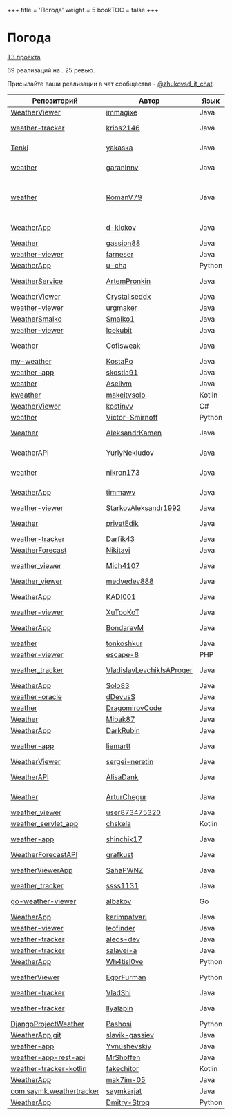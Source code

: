+++
title = 'Погода'
weight = 5
bookTOC = false
+++

# Погода

[ТЗ проекта](../projects/weather-viewer.md)

69 реализаций на . 25 ревью.

Присылайте ваши реализации в чат сообщества - [@zhukovsd_it_chat](https://t.me/zhukovsd_it_chat).

| Репозиторий | Автор | Язык | Ревью | Автор ревью |
|-------------|-------|------|-------|-------------|
| [WeatherViewer](https://github.com/immagixe/WeatherViewer) | [immagixe](https://github.com/immagixe) | Java |  |  |
| [weather-tracker](https://github.com/krios2146/weather-tracker) | [krios2146](https://github.com/krios2146) | Java | 🎬 [Видео](https://www.youtube.com/watch?v=yLBn7qmyCOk) | Сергей [@zhukovsd](https://t.me/zhukovsd) |
| [Tenki](https://github.com/yakaska/Tenki) | [yakaska](https://github.com/yakaska) | Java | 📝 [Заметки](https://gist.github.com/zhukovsd/197150aa3691f6f711f4d622526cad2a) | Сергей [@zhukovsd](https://t.me/zhukovsd) |
| [weather](https://github.com/garaninnv/weather) | [garaninnv](https://github.com/garaninnv) | Java | 🎬 [Видео](https://t.me/zhukovsd_it_chat/16352) | Сергей [@zhukovsd](https://t.me/zhukovsd) |
| [weather](https://github.com/RomanV79/weather) | [RomanV79](https://github.com/RomanV79) | Java | 🎬 [Видео](https://t.me/zhukovsd_it_chat/39396), 📝 [Заметки](https://gist.github.com/zhukovsd/fa57fc82447fc6d4d4f0f44f9ae3ef1b) | Сергей [@zhukovsd](https://t.me/zhukovsd) |
| [WeatherApp](https://github.com/d-klokov/WeatherApp) | [d-klokov](https://github.com/d-klokov) | Java | 📝 [Заметки](https://gist.github.com/zhukovsd/bee1b4885d854f0cad02ae1a4ac5ff85) | Сергей [@zhukovsd](https://t.me/zhukovsd) |
| [Weather](https://github.com/gassion88/Weather) | [gassion88](https://github.com/gassion88) | Java |  |  |
| [weather-viewer](https://github.com/farneser/weather-viewer/) | [farneser](https://github.com/farneser) | Java |  |  |
| [WeatherApp](https://github.com/u-cha/WeatherApp/) | [u-cha](https://github.com/u-cha) | Python |  |  |
| [WeatherService](https://github.com/ArtemPronkin/WeatherService) | [ArtemPronkin](https://github.com/ArtemPronkin) | Java | 📝 [Заметки](https://gist.github.com/zhukovsd/8988a29b39cef0e651b046e1148ad340) | Сергей [@zhukovsd](https://t.me/zhukovsd) |
| [WeatherViewer](https://github.com/Crystaliseddx/WeatherViewer) | [Crystaliseddx](https://github.com/Crystaliseddx) | Java |  |  |
| [weather-viewer](https://github.com/urgmaker/weather-viewer) | [urgmaker](https://github.com/urgmaker) | Java |  |  |
| [WeatherSmalko](https://github.com/Smalko1/WeatherSmalko) | [Smalko1](https://github.com/Smalko1) | Java |  |  |
| [weather-viewer](https://github.com/Icekubit/weather-viewer) | [Icekubit](https://github.com/Icekubit) | Java |  |  |
| [Weather](https://github.com/Cofisweak/Weather) | [Cofisweak](https://github.com/Cofisweak) | Java | 📝 [Заметки](https://gist.github.com/Asenim/5a25beeb49ce44e8ee4b1e50ba1d295e) | Костя [@hungryman9](https://t.me/hungryman9) |
| [my-weather](https://github.com/KostaPo/my-weather) | [KostaPo](https://github.com/KostaPo) | Java |  |  |
| [weather-app](https://github.com/skostia91/weather-app) | [skostia91](https://github.com/skostia91) | Java |  |  |
| [weather](https://github.com/Aselivm/weather) | [Aselivm](https://github.com/Aselivm) | Java |  |  |
| [kweather](https://github.com/makeitvsolo/kweather) | [makeitvsolo](https://github.com/makeitvsolo) | Kotlin |  |  |
| [WeatherViewer](https://github.com/kostinvv/WeatherViewer) | [kostinvv](https://github.com/kostinvv) | C# |  |  |
| [weather](https://github.com/Victor-Smirnoff/weather) | [Victor-Smirnoff](https://github.com/Victor-Smirnoff) | Python |  |  |
| [Weather](https://github.com/AleksandrKamen/Weather) | [AleksandrKamen](https://github.com/AleksandrKamen) | Java | 📝 [Заметки](https://gist.github.com/Asenim/5a32d27f0d4af24d575ef786ff9b2f35) | Костя [@hungryman9](https://t.me/hungryman9) |
| [WeatherAPI](https://github.com/YuriyNekludov/WeatherAPI) | [YuriyNekludov](https://github.com/YuriyNekludov) | Java | 📝 [Заметки](https://gist.github.com/Asenim/0983720d9df0363329bab2eb66a3e04c) | Костя [@hungryman9](https://t.me/hungryman9) |
| [weather](https://github.com/nikron173/weather) | [nikron173](https://github.com/nikron173) | Java | 📝 [Заметки](https://gist.github.com/Asenim/ab9ebe9d4f044cbedd18d3f936a24fdc) | Костя [@hungryman9](https://t.me/hungryman9) |
| [WeatherApp](https://github.com/timmawv/WeatherApp) | [timmawv](https://github.com/timmawv) | Java | 📝 [Заметки](https://gist.github.com/Asenim/cdb1300b41e51bec015c0a5be84ae176) | Иван [@makeitvsolo](https://t.me/makeitvsolo) |
| [weather-viewer](https://github.com/StarkovAleksandr1992/weather-viewer) | [StarkovAleksandr1992](https://github.com/StarkovAleksandr1992) | Java |  |  |
| [Weather](https://github.com/privetEdik/Weather/tree/master) | [privetEdik](https://github.com/privetEdik) | Java | 📝 [Заметки](https://gist.github.com/Asenim/f1839d80ec217032a30225fbf9962fa5) | Иван [@makeitvsolo](https://t.me/makeitvsolo) |
| [weather-tracker](https://github.com/Darfik43/weather-tracker/tree/master) | [Darfik43](https://github.com/Darfik43) | Java |  |  |
| [WeatherForecast](https://github.com/Nikitavj/WeatherForecast) | [Nikitavj](https://github.com/Nikitavj) | Java |  |  |
| [weather_viewer](https://github.com/Mich4107/weather_viewer) | [Mich4107](https://github.com/Mich4107) | Java | 📝 [Заметки](https://gist.github.com/Asenim/ced45fd79c4aa27a2510ee8cdafad910) | Костя [@calmekd](https://t.me/calmekd) |
| [Weather_viewer](https://github.com/medvedev888/Weather_viewer) | [medvedev888](https://github.com/medvedev888) | Java |  |  |
| [WeatherApp](https://github.com/KADI001/WeatherApp/tree/master-unmodules) | [KADI001](https://github.com/KADI001) | Java | 📝 [Заметки](https://gist.github.com/Asenim/461fdfa4cc8f27d275ec26d1f35bd830) | Иван [@makeitvsolo](https://t.me/makeitvsolo) |
| [weather-viewer](https://github.com/XuTpoKoT/weather-viewer) | [XuTpoKoT](https://github.com/XuTpoKoT) | Java |  |  |
| [WeatherApp](https://github.com/BondarevM/WeatherApp) | [BondarevM](https://github.com/BondarevM) | Java | 📝 [Заметки](https://gist.github.com/Asenim/d6e149730f740acbb422142527d40c38) | Илья [@coderilya](https://t.me/coderilya) |
| [weather](https://github.com/tonkoshkur/weather) | [tonkoshkur](https://github.com/tonkoshkur) | Java |  |  |
| [weather-viewer](https://github.com/escape-8/weather-viewer) | [escape-8](https://github.com/escape-8) | PHP |  |  |
| [weather_tracker](https://github.com/VladislavLevchikIsAProger/weather_tracker) | [VladislavLevchikIsAProger](https://github.com/VladislavLevchikIsAProger) | Java | 📝 [Заметки](https://gist.github.com/Asenim/e62220c86a91e2a3a4543ec9cb4ccea5) | Владимир [@krios2146](https://t.me/krios2146) |
| [WeatherApp](https://github.com/Solo83/WeatherApp) | [Solo83](https://github.com/Solo83) | Java |  |  |
| [weather-oracle](https://github.com/dDevusS/weather-oracle) | [dDevusS](https://github.com/dDevusS) | Java |  |  |
| [weather](https://github.com/DragomirovCode/weather) | [DragomirovCode](https://github.com/DragomirovCode) | Java |  |  |
| [Weather](https://github.com/Mibak87/Weather) | [Mibak87](https://github.com/Mibak87) | Java |  |  |
| [WeatherApp](https://github.com/DarkRubin/WeatherApp) | [DarkRubin](https://github.com/DarkRubin) | Java |  |  |
| [weather-app](https://github.com/liemartt/weather-app) | [liemartt](https://github.com/liemartt) | Java | 📝 [Заметки](https://gist.github.com/krios2146/8a9c38bf66dbbfabd8645c7f1a61f567) | Владимир [@krios2146](https://t.me/krios2146) |
| [WeatherViewer](https://github.com/sergei-neretin/WeatherViewer) | [sergei-neretin](https://github.com/sergei-neretin) | Java |  |  |
| [WeatherAPI](https://github.com/AlisaDank/WeatherAPI) | [AlisaDank](https://github.com/AlisaDank) | Java | 📝 [Заметки](https://gist.github.com/Asenim/5fd757413752c107e165daf037d3a486) | Илья [@coderilya](https://t.me/coderilya) |
| [Weather](https://github.com/ArturChegur/Weather) | [ArturChegur](https://github.com/ArturChegur) | Java | 📝 [Заметки](https://gist.github.com/krios2146/79b5cc0325dae7b36d54a6fa16eb855b) | Владимир [@krios2146](https://t.me/krios2146) |
| [weather_viewer](https://github.com/user873475320/weather_viewer) | [user873475320](https://github.com/user873475320) | Java |  |  |
| [weather_servlet_app](https://github.com/chskela/weather_servlet_app) | [chskela](https://github.com/chskela) | Kotlin |  |  |
| [weather-app](https://github.com/shinchik17/weather-app) | [shinchik17](https://github.com/shinchik17) | Java | 📝 [Заметки](https://github.com/shinchik17/weather-app/issues/1) | Aleos [@HTSWT](https://t.me/HTSWT) |
| [WeatherForecastAPI](https://github.com/grafkust/WeatherForecastAPI) | [grafkust](https://github.com/grafkust) | Java |  |  |
| [weatherViewerApp](https://github.com/SahaPWNZ/weatherViewerApp) | [SahaPWNZ](https://github.com/SahaPWNZ) | Java | 📝 [Заметки](https://gist.github.com/Asenim/93c8495ce55028e1f11978af0403c1d4) | Илья [@coderilya](https://t.me/coderilya) |
| [weather_tracker](https://github.com/ssss1131/weather_tracker) | [ssss1131](https://github.com/ssss1131) | Java |  |  |
| [go-weather-viewer](https://github.com/albakov/go-weather-viewer) | [albakov](https://github.com/albakov) | Go | 📝 [Заметки](https://gist.github.com/albakov/a538ebc1ce539e4e70661ce97d66584d) | Автор неизвестен |
| [WeatherApp](https://github.com/karimpatvari/WeatherApp) | [karimpatvari](https://github.com/karimpatvari) | Java |  |  |
| [weather-viewer](https://github.com/leofinder/weather-viewer) | [leofinder](https://github.com/leofinder) | Java |  |  |
| [weather-tracker](https://github.com/aleos-dev/weather-tracker) | [aleos-dev](https://github.com/aleos-dev) | Java |  |  |
| [weather-tracker](https://github.com/salavei-a/weather-tracker) | [salavei-a](https://github.com/salavei-a) | Java |  |  |
| [WeatherApp](https://github.com/Wh4tisl0ve/WeatherApp) | [Wh4tisl0ve](https://github.com/Wh4tisl0ve) | Python |  |  |
| [weatherViewer](https://github.com/EgorFurman/weatherViewer) | [EgorFurman](https://github.com/EgorFurman) | Python | 📝 [Заметки](https://gist.github.com/Asenim/aa26e724619a4273c623b6e620438a6c) | Сергей [@grandpraline](https://t.me/grandpraline) |
| [weather-tracker](https://github.com/VladShi/weather-tracker) | [VladShi](https://github.com/VladShi) | Java |  |  |
| [weather-tracker](https://github.com/Ilyalapin/weather-tracker) | [Ilyalapin](https://github.com/Ilyalapin) | Java | 📝 [Заметки](https://gist.github.com/OlegTihii/0156b365e8f9dc9effb45f26fd619348) | Артем [@pronkin_artem](https://t.me/pronkin_artem) |
| [DjangoProjectWeather](https://github.com/Pashosi/DjangoProjectWeather) | [Pashosi](https://github.com/Pashosi) | Python |  |  |
| [WeatherApp.git](https://github.com/slavik-gassiev/WeatherApp.git) | [slavik-gassiev](https://github.com/slavik-gassiev) | Java |  |  |
| [weather-app](https://github.com/Yvnushevskiy/weather-app) | [Yvnushevskiy](https://github.com/Yvnushevskiy) | Java |  |  |
| [weather-app-rest-api](https://github.com/MrShoffen/weather-app-rest-api) | [MrShoffen](https://github.com/MrShoffen) | Java |  |  |
| [weather-tracker-kotlin](https://github.com/fakechitor/weather-tracker-kotlin) | [fakechitor](https://github.com/fakechitor) | Kotlin |  |  |
| [WeatherApp](https://github.com/mak7im-05/WeatherApp) | [mak7im-05](https://github.com/mak7im-05) | Java |  |  |
| [com.saymk.weathertracker](https://github.com/saymkarjat/com.saymk.weathertracker) | [saymkarjat](https://github.com/saymkarjat) | Java |  |  |
| [WeatherApp](https://github.com/Dmitry-Strog/WeatherApp) | [Dmitry-Strog](https://github.com/Dmitry-Strog) | Python |  |  |
